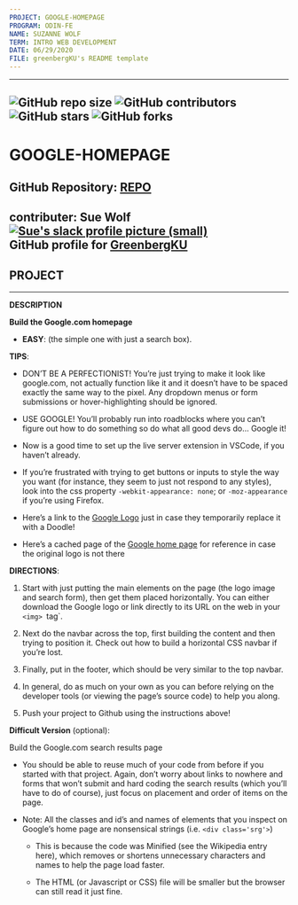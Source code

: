 ```yaml
---
PROJECT: GOOGLE-HOMEPAGE
PROGRAM: ODIN-FE
NAME: SUZANNE WOLF
TERM: INTRO WEB DEVELOPMENT
DATE: 06/29/2020
FILE: greenbergKU's README template
---
```

---
![GitHub repo size](https://img.shields.io/github/repo-size/GreenbergKU/google-homepage)
![GitHub contributors](https://img.shields.io/github/contributors/GreenbergKU/google-homepage)
![GitHub stars](https://img.shields.io/github/stars/GreenbergKU/google-homepage)
![GitHub forks](https://img.shields.io/github/forks/GreenbergKU/google-homepage?style=social)
---

# GOOGLE-HOMEPAGE 

GitHub Repository: [REPO](https://github.com/GreenbergKU/google-homepage)
---

contributer:  **Sue Wolf**   
[![Sue's slack profile picture (small)](https://ca.slack-edge.com/T029P2S9M-UTPTTDE84-13b671276cf8-72)](https://github.com/GreenbergKU "GreenbergKU's GitHub profile")  
GitHub profile for [GreenbergKU](https://github.com/GreenbergKU)  
---

## PROJECT
---

**DESCRIPTION**

**Build the Google.com homepage**
  - **EASY**: (the simple one with just a search box).

**TIPS**:
  
- DON’T BE A PERFECTIONIST! You’re just trying to make it look like google.com, not actually function like it and it doesn’t have to be spaced exactly the same way to the pixel. Any dropdown menus or form submissions or hover-highlighting should be ignored.

- USE GOOGLE! You’ll probably run into roadblocks where you can’t figure out how to do something so do what all good devs do… Google it!

- Now is a good time to set up the live server extension in VSCode, if you haven’t already.

- If you’re frustrated with trying to get buttons or inputs to style the way you want (for instance, they seem to just not respond to any styles), look into the css property ```-webkit-appearance: none```; or ```-moz-appearance``` if you’re using Firefox.
  
- Here’s a link to the [Google Logo](https://www.google.com/images/branding/googlelogo/1x/googlelogo_color_272x92dp.png) just in case they temporarily replace it with a Doodle!
  
- Here’s a cached page of the [Google home page](https://web.archive.org/web/20191130234759/https://www.google.com/) for reference in case the original logo is not there
  
**DIRECTIONS**:

1. Start with just putting the main elements on the page (the logo image and search form), then get them placed horizontally. You can either download the Google logo or link directly to its URL on the web in your ``<img> ``tag`.

2. Next do the navbar across the top, first building the content and then trying to position it. Check out how to build a horizontal CSS navbar if you’re lost.

3. Finally, put in the footer, which should be very similar to the top navbar.

4. In general, do as much on your own as you can before relying on the developer tools (or viewing the page’s source code) to help you along.

5. Push your project to Github using the instructions above!

**Difficult Version** (optional): 

Build the Google.com search results page

- You should be able to reuse much of your code from before if you started with that project. Again, don’t worry about links to nowhere and forms that won’t submit and hard coding the search results (which you’ll have to do of course), just focus on placement and order of items on the page.

- Note: All the classes and id’s and names of elements that you inspect on Google’s home page are nonsensical strings (i.e. ``<div class='srg'>``)
  - This is because the code was Minified (see the Wikipedia entry here), which removes or shortens unnecessary characters and names to help the page load faster. 
  
  - The HTML (or Javascript or CSS) file will be smaller but the browser can still read it just fine.

<!-- # MY repository-template
Directories/file structure for 
  - HTML
  - CSS
  - JavaScript
Templates
  - DTR
  - Pull Request
  - README
  - reflection -->

